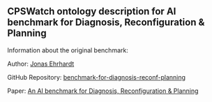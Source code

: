 ## CPSWatch ontology description for AI benchmark for Diagnosis, Reconfiguration & Planning

Information about the original benchmark:

Author: [Jonas Ehrhardt](https://orcid.org/0000-0001-5023-839X)

GitHub Repository: [benchmark-for-diagnosis-reconf-planning](https://github.com/j-ehrhardt/benchmark-for-diagnosis-reconf-planning?tab=readme-ov-file)  

Paper: [An AI benchmark for Diagnosis, Reconfiguration & Planning](https://doi.org/10.1109/ETFA52439.2022.9921546)
